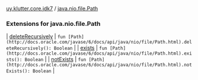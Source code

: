 [uy.klutter.core.jdk7](../index.md) / [java.nio.file.Path](.)


### Extensions for java.nio.file.Path


| [deleteRecursively](delete-recursively.md) | `fun [Path](http://docs.oracle.com/javase/6/docs/api/java/nio/file/Path.html).deleteRecursively(): Boolean` |
| [exists](exists.md) | `fun [Path](http://docs.oracle.com/javase/6/docs/api/java/nio/file/Path.html).exists(): Boolean` |
| [notExists](not-exists.md) | `fun [Path](http://docs.oracle.com/javase/6/docs/api/java/nio/file/Path.html).notExists(): Boolean` |

